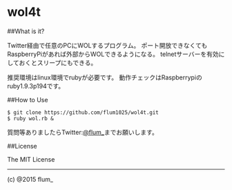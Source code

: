 ﻿wol4t
===========

##What is it?

Twitter経由で任意のPCにWOLするプログラム。
ポート開放できなくてもRaspberryPiがあれば外部からWOLできるようになる。
telnetサーバーを有効にしておくとスリープにもできる。

推奨環境はlinux環境でrubyが必要です。
動作チェックはRaspberrypiのruby1.9.3p194です。


##How to Use

```
$ git clone https://github.com/flum1025/wol4t.git
$ ruby wol.rb &

```


質問等ありましたらTwitter:[@flum_](https://twitter.com/flum_)までお願いします。

##License

The MIT License

-------
(c) @2015 flum_